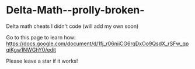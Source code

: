 # Delta-Math--prolly-broken-
Delta math cheats I didn't code (will add my own soon)


Go to this page to learn how: https://docs.google.com/document/d/1fj_r06niiCG6rqDxOo9QsdX_rSFw_qpqiKgw1NWGhY0/edit

Please leave a star if it works!
